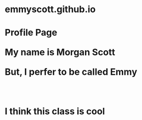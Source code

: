 # emmyscott.github.io
<h1> Profile Page </h> <br>
<p> My name is Morgan Scott </P>
<p> But, I perfer to be called Emmy </p>
<br>
<p> I think this class is cool </P>
